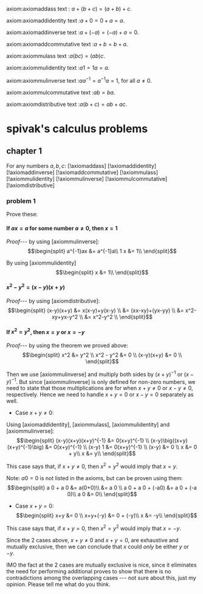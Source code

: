 axiom:axiomaddass
text : $a+(b+c) = (a+b)+c$.

axiom:axiomaddidentity
text :$a+0 = 0+a = a$.

axiom:axiomaddinverse
text :$a+(-a) = (-a)+a = 0$.

axiom:axiomaddcommutative
text :$a+b=b+a$.

axiom:axiommulass
text :$a(bc) = (ab)c$.

axiom:axiommulidentity
text :$a 1 = 1 a = a$.

axiom:axiommulinverse
text :$aa^{-1} = a^{-1}a = 1$, for all $a \ne 0$.

axiom:axiommulcommutative
text :$ab=ba$.

axiom:axiomdistributive
text :$a(b+c) = ab+ac$.

# spivak's calculus problems

## chapter 1

For any numbers $a,b,c$:
[!axiomaddass]
[!axiomaddidentity]
[!axiomaddinverse]
[!axiomaddcommutative]
[!axiommulass]
[!axiommulidentity]
[!axiommulinverse]
[!axiommulcommutative]
[!axiomdistributive]

### problem 1

Prove these:

#### If $ax=a$ for some number $a\ne 0$, then $x=1$

  _Proof---_ by using [axiommulinverse]:
  $$\begin{split}
    a^{-1}ax &= a^{-1}a\\
    1 x &= 1\\
  \end{split}$$
  
  By using [axiommulidentity]
  $$\begin{split}
    x &= 1\\
  \end{split}$$

#### $x^2 - y^2 = (x-y)(x+y)$

  _Proof---_ by using [axiomdistributive]:
  $$\begin{split}
    (x-y)(x+y) &= x(x-y)+y(x-y) \\
               &= (xx-xy)+(yx-yy) \\
               &= x^2-xy+yx-y^2 \\
               &= x^2-y^2 \\
  \end{split}$$

#### If $x^2 = y^2$, then $x=y$ or $x=-y$

  _Proof---_ by using the theorem we proved above:
  $$\begin{split}
    x^2         &= y^2 \\
    x^2 - y^2   &= 0 \\
    (x-y)(x+y)  &= 0 \\
  \end{split}$$

  Then we use [axiommulinverse] and multiply both sides by $(x+y)^{-1}$ or
  $(x-y)^{-1}$.  But since [axiommulinverse] is only defined for non-zero
  numbers, we need to state that those multiplications are for when $x+y\ne0$
  or $x-y\ne0$, respectively.  Hence we need to handle $x+y=0$ or $x-y=0$
  separately as well.

  * Case $x+y \ne 0$:

  Using [axiomaddidentity], [axiommulass], [axiommulidentity] and
  [axiommulinverse]:
  $$\begin{split}
    (x-y)(x+y)(x+y)^{-1}            &= 0(x+y)^{-1} \\
    (x-y)\big((x+y)(x+y)^{-1}\big)  &= 0(x+y)^{-1} \\
    (x-y) 1                    &= 0(x+y)^{-1} \\
    (x-y)                           &= 0 \\
    x                               &= 0 + y\\
    x                               &= y\\
  \end{split}$$

  This case says that, if $x+y\ne0$, then $x^2 = y^2$ would imply that $x=y$.

  Note: $a 0 = 0$ is not listed in the axioms, but can be proven using
  them:
  $$\begin{split}
    a 0 + a 0     &= a(0+0)\\
                            &= a  0 \\
    a 0 + a 0 + (-a0)  &= a 0 + (-a 0)\\
    a 0                &= 0\\
  \end{split}$$

  * Case $x+y = 0$:
  $$\begin{split}
    x+y   &= 0 \\
    x+y+(-y) &= 0 + (-y)\\
    x        &= -y\\
  \end{split}$$

  This case says that, if $x+y=0$, then $x^2 = y^2$ would imply that $x=-y$.

Since the 2 cases above, $x+y\ne0$ and $x+y=0$, are exhaustive and mutually
exclusive, then we can conclude that $x$ could _only_ be either $y$ or $-y$.

IMO the fact at the 2 cases are mutually exclusive is nice, since it
eliminates the need for performing additional proves to show that there is no
contradictions among the overlapping cases --- not sure about this, just my
opinion.  Please tell me what do you think.
